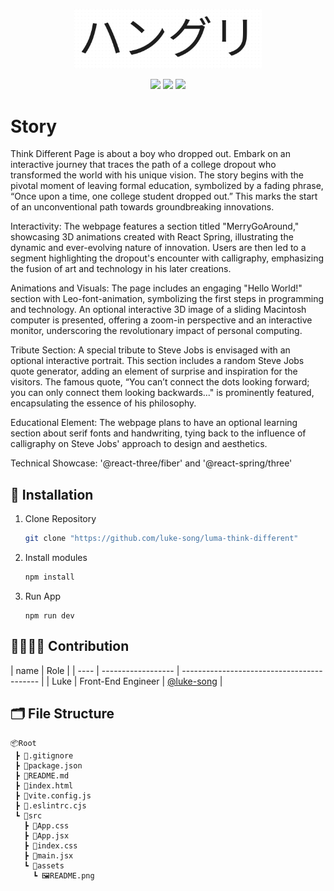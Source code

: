 <p align="middle" >
  <img width="300" alt="grape_8" src="./src/assets/README.png">
</p>

<p align="middle">
   <img src="https://img.shields.io/badge/html5-E34F26?style=for-the-badge&logo=html5&logoColor=white"> 
   <img src="https://img.shields.io/badge/css-1572B6?style=for-the-badge&logo=css3&logoColor=white"> 
   <img src="https://img.shields.io/badge/javascript-F7DF1E?style=for-the-badge&logo=javascript&logoColor=black">
</p>

# Story

Think Different Page is about a boy who dropped out. Embark on an interactive journey that traces the path of a college dropout who transformed the world with his unique vision. The story begins with the pivotal moment of leaving formal education, symbolized by a fading phrase, “Once upon a time, one college student dropped out.” This marks the start of an unconventional path towards groundbreaking innovations.

Interactivity:
The webpage features a section titled "MerryGoAround," showcasing 3D animations created with React Spring, illustrating the dynamic and ever-evolving nature of innovation. Users are then led to a segment highlighting the dropout's encounter with calligraphy, emphasizing the fusion of art and technology in his later creations.

Animations and Visuals:
The page includes an engaging "Hello World!" section with Leo-font-animation, symbolizing the first steps in programming and technology. An optional interactive 3D image of a sliding Macintosh computer is presented, offering a zoom-in perspective and an interactive monitor, underscoring the revolutionary impact of personal computing.

Tribute Section:
A special tribute to Steve Jobs is envisaged with an optional interactive portrait.
This section includes a random Steve Jobs quote generator, adding an element of surprise and inspiration for the visitors.
The famous quote,
“You can’t connect the dots looking forward; you can only connect them looking backwards..."
is prominently featured, encapsulating the essence of his philosophy.

Educational Element:
The webpage plans to have an optional learning section about serif fonts and handwriting, tying back to the influence of calligraphy on Steve Jobs' approach to design and aesthetics.

Technical Showcase:
'@react-three/fiber' and '@react-spring/three'

## :runner: Installation

1. Clone Repository

   ```bash
   git clone "https://github.com/luke-song/luma-think-different"
   ```

2. Install modules

   ```bash
   npm install
   ```

3. Run App
   ```
   npm run dev
   ```

## 👨‍👩‍👦‍👦 Contribution

| name | Role               |
| ---- | ------------------ | ------------------------------------------ |
| Luke | Front-End Engineer | [@luke-song](https://github.com/luke-song) |

## 🗂 File Structure

```
📦Root
 ┣ 📄.gitignore
 ┣ 📄package.json
 ┣ 📄README.md
 ┣ 📄index.html
 ┣ 📄vite.config.js
 ┣ 📄.eslintrc.cjs
 ┗ 📂src
   ┣ 📄App.css
   ┣ 📄App.jsx
   ┣ 📄index.css
   ┣ 📄main.jsx
   ┗ 📂assets
     ┗ 🖼️README.png

```
